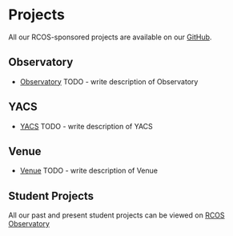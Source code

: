 # Projects

All our RCOS-sponsored projects are available on our [GitHub](https://www.github.com/rcos).

## Observatory
- [Observatory](https://github.com/observatory-server)
TODO - write description of Observatory

## YACS
- [YACS](https://github.com/YACS-RCOS)
TODO - write description of YACS

## Venue
- [Venue](https://github.com/venue)
TODO - write description of Venue

## Student Projects
All our past and present student projects can be viewed on [RCOS Observatory](https://rcos.io)
